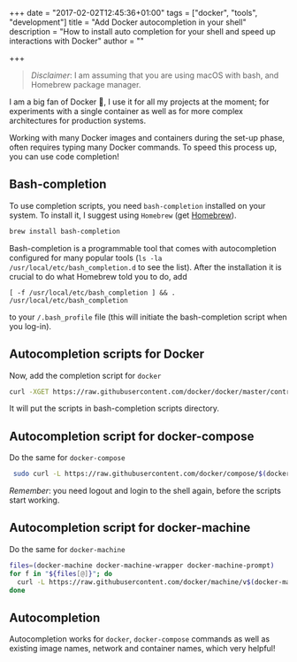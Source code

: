 +++
date = "2017-02-02T12:45:36+01:00"
tags = ["docker", "tools", "development"]
title = "Add Docker autocompletion in your shell"
description = "How to install auto completion for your shell and speed up interactions with Docker"
author = ""

+++

> *Disclaimer*: I am assuming that you are using macOS with bash, and Homebrew package manager.

I am a big fan of Docker 🐳, I use it for all my projects at the moment; for experiments with a single container as well as for more complex architectures for production systems.

Working with many Docker images and containers during the set-up phase, often requires typing many Docker commands. To speed this process up, you can use code completion!

## Bash-completion

To use completion scripts, you need `bash-completion` installed on your system. To install it, I suggest using `Homebrew` (get [Homebrew](http://brew.sh/)).

```bash
brew install bash-completion
```

Bash-completion is a programmable tool that comes with autocompletion configured for many popular tools (`ls -la /usr/local/etc/bash_completion.d` to see the list). After the installation it is crucial to do what Homebrew told you to do, add

`
[ -f /usr/local/etc/bash_completion ] && . /usr/local/etc/bash_completion
`

to your `/.bash_profile` file (this will initiate the bash-completion script when you log-in).

## Autocompletion scripts for Docker

Now, add the completion script for `docker`

```bash
curl -XGET https://raw.githubusercontent.com/docker/docker/master/contrib/completion/bash/docker > `brew --prefix`/etc/bash_completion.d/docker
```

It will put the scripts in bash-completion scripts directory.

## Autocompletion script for docker-compose

Do the same for `docker-compose`

```bash
 sudo curl -L https://raw.githubusercontent.com/docker/compose/$(docker-compose version --short)/contrib/completion/bash/docke-compose -o `brew --prefix`/etc/bash_completion.d/docker-compose
```

*Remember*: you need logout and login to the shell again, before the scripts start working.

## Autocompletion script for docker-machine

Do the same for `docker-machine`

```bash
files=(docker-machine docker-machine-wrapper docker-machine-prompt)
for f in "${files[@]}"; do
  curl -L https://raw.githubusercontent.com/docker/machine/v$(docker-machine --version | tr -ds ',' ' ' | awk 'NR==1{print $(3)}')/contrib/completion/bash/$f.bash > `brew --prefix`/etc/bash_completion.d/$f
done
```

## Autocompletion

Autocompletion works for `docker`, `docker-compose` commands as well as existing image names, network and container names, which very helpful!
